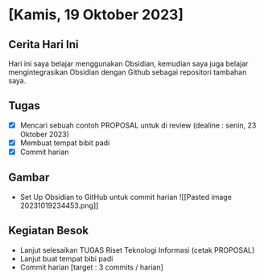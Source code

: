 # [Kamis, 19 Oktober 2023]

## Cerita Hari Ini
Hari ini saya belajar menggunakan Obsidian, kemudian saya juga belajar mengintegrasikan Obsidian dengan Github sebagai repositori tambahan saya.

## Tugas
- [x] Mencari sebuah contoh PROPOSAL untuk di review (dealine : senin, 23 Oktober 2023)
- [x] Membuat tempat bibit padi 
- [x] Commit harian 

## Gambar
- Set Up Obsidian to GitHub untuk commit harian
![[Pasted image 20231019234453.png]]

## Kegiatan Besok
- Lanjut selesaikan TUGAS Riset Teknologi Informasi (cetak PROPOSAL)
- Lanjut buat tempat bibi padi
- Commit harian [target : 3 commits / harian]
